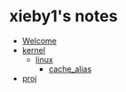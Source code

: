 # xieby1's notes

* [Welcome](./README.md)
* [kernel]()
  * [linux]()
    * [cache_alias](./kernel/linux/cache_alias.md)
* [proj](./proj/README.md)
